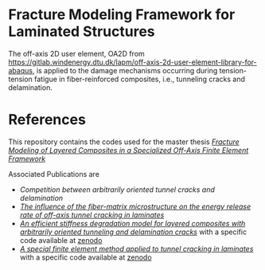 # Fracture Modeling Framework for Laminated Structures
The off-axis 2D user element, OA2D from https://gitlab.windenergy.dtu.dk/lapm/off-axis-2d-user-element-library-for-abaqus, is applied to the damage mechanisms occurring during tension-tension fatigue in fiber-reinforced composites, i.e., tunneling cracks and delamination. 

# References
This repository contains the codes used for the master thesis [*Fracture Modeling of Layered Composites in a Specialized Off-Axis Finite Element Framework*](https://orbit.dtu.dk/en/activities/leon-herrmann-fracture-modeling-of-layered-composites-in-a-specia) 

Associated Publications are
- *Competition between arbitrarily oriented tunnel cracks and delamination*
- [*The influence of the fiber-matrix microstructure on the energy release rate of off-axis tunnel cracking in laminates*](https://doi.org/10.1016/j.compositesb.2022.110338)
- [*An efficient stiffness degradation model for layered composites with arbitrarily oriented tunneling and delamination cracks*](https://doi.org/10.1016/j.compscitech.2022.109729) with a specific code available at [zenodo](https://zenodo.org/records/5730309)
- [*A special finite element method applied to tunnel cracking in laminates*](http://dx.doi.org/10.1016/j.engfracmech.2022.108387) with a specific code available at [zenodo](https://zenodo.org/records/4421512)

